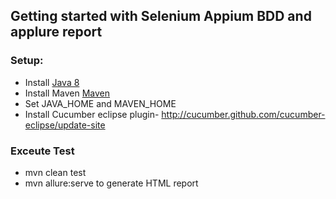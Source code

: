 ## Getting started with Selenium Appium BDD and applure report
### Setup:
* Install [Java 8](http://www.oracle.com/technetwork/java/javase/overview/java8-2100321.html)
* Install Maven [Maven](https://maven.apache.org/)
* Set JAVA_HOME and MAVEN_HOME 
* Install Cucumber eclipse plugin- http://cucumber.github.com/cucumber-eclipse/update-site

### Exceute Test
* mvn clean test
* mvn allure:serve  to generate HTML report


